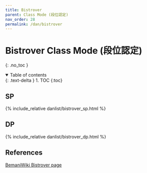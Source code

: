 ```yaml
---
title: Bistrover
parent: Class Mode (段位認定)
nav_order: 28
permalink: /dan/bistrover
---
```


# Bistrover Class Mode (段位認定)
{: .no_toc }

<details open markdown="block">
  <summary>
    Table of contents
  </summary>
  {: .text-delta }
1. TOC
{:toc}
</details>

## SP

{% include_relative danlist/bistrover_sp.html %}

## DP

{% include_relative danlist/bistrover_dp.html %}

## References

[BemaniWiki Bistrover page](https://bemaniwiki.com/index.php?beatmania%20IIDX%2028%20BISTROVER/%C3%CA%B0%CC%C7%A7%C4%EA)
